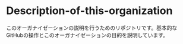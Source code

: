 # Description-of-this-organization
このオーガナイゼーションの説明を行うためのリポジトリです。基本的なGitHubの操作とこのオーガナイゼーションの目的を説明しています。
